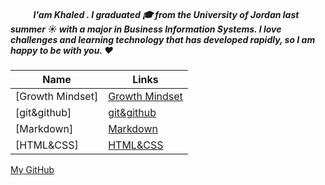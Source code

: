 
##### &nbsp; &nbsp;&nbsp; &nbsp;&nbsp; &nbsp;&nbsp;  I'am Khaled . I graduated 🎓 from the University of Jordan last summer ☀️ with a major in Business Information Systems. I love challenges and learning technology that has developed rapidly, so I am happy to be with you. ❤️

| Name           | Links                 |
| ------------     | ----------------------------|
|[Growth Mindset]  |[Growth Mindset](readme1.md)|
|[git&github]      |[git&github](readme2.md)    |
|[Markdown]        |[Markdown](readme3.md)    |
|[HTML&CSS]        |[HTML&CSS](readme4.md) |




[My GitHub ](https://github.com/khaledshishani32)